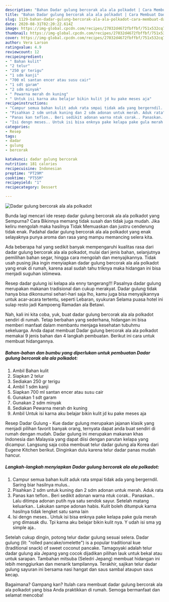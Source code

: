 ```yaml
---
description: "Bahan Dadar gulung bercorak ala ala polkadot | Cara Membuat Dadar gulung bercorak ala ala polkadot Yang Enak dan Simpel"
title: "Bahan Dadar gulung bercorak ala ala polkadot | Cara Membuat Dadar gulung bercorak ala ala polkadot Yang Enak dan Simpel"
slug: 1129-bahan-dadar-gulung-bercorak-ala-ala-polkadot-cara-membuat-dadar-gulung-bercorak-ala-ala-polkadot-yang-enak-dan-simpel
date: 2020-08-31T02:20:22.614Z
image: https://img-global.cpcdn.com/recipes/27032d4672fbffbf/751x532cq70/dadar-gulung-bercorak-ala-ala-polkadot-foto-resep-utama.jpg
thumbnail: https://img-global.cpcdn.com/recipes/27032d4672fbffbf/751x532cq70/dadar-gulung-bercorak-ala-ala-polkadot-foto-resep-utama.jpg
cover: https://img-global.cpcdn.com/recipes/27032d4672fbffbf/751x532cq70/dadar-gulung-bercorak-ala-ala-polkadot-foto-resep-utama.jpg
author: Vera Larson
ratingvalue: 4.9
reviewcount: 12
recipeingredient:
- " Bahan kulit"
- "2 telur"
- "250 gr terigu"
- "1 sdm kanji"
- "700 ml santan encer atau susu cair"
- "1 sdt garam"
- "2 sdm minyak"
- " Pewarna merah dn kuning"
- " Untuk isi karna aku belajar bikin kulit jd ku pake meses aja"
recipeinstructions:
- "Campur semua bahan kulit aduk rata smpai tidak ada yang bergerndil. Saring biar hasilnya mulus.."
- "Pisahkan 2 sdm untuk kuning dan 2 sdm adonan untuk merah. Aduk rata"
- "Panas kan teflon.. Beri sedikit adonan warna ntuk corak.. Panaskan.. Lalu ditimpa adonan putih nya satu sendok sayur. Setelah matang keluarkan.. Lakukan sampe adonan habis. Kulit boleh ditumpuk karna hasilnya tidak lengket satu sama lain"
- "Isi dengn meses.. Untuk isi bisa enknya pake kelapa pake gula merah yng dimasak dlu. Tpi karna aku belajar bikin kulit nya. Y udah isi sma yg simple aja.."
categories:
- Resep
tags:
- dadar
- gulung
- bercorak

katakunci: dadar gulung bercorak 
nutrition: 181 calories
recipecuisine: Indonesian
preptime: "PT29M"
cooktime: "PT55M"
recipeyield: "1"
recipecategory: Dessert

---
```



![Dadar gulung bercorak ala ala polkadot](https://img-global.cpcdn.com/recipes/27032d4672fbffbf/751x532cq70/dadar-gulung-bercorak-ala-ala-polkadot-foto-resep-utama.jpg)

Bunda lagi mencari ide resep dadar gulung bercorak ala ala polkadot yang Sempurna? Cara Bikinnya memang tidak susah dan tidak juga mudah. Jika keliru mengolah maka hasilnya Tidak Memuaskan dan justru cenderung tidak enak. Padahal dadar gulung bercorak ala ala polkadot yang enak selayaknya punya aroma dan rasa yang mampu memancing selera kita.

Ada beberapa hal yang sedikit banyak mempengaruhi kualitas rasa dari dadar gulung bercorak ala ala polkadot, mulai dari jenis bahan, selanjutnya pemilihan bahan segar, hingga cara mengolah dan menyajikannya. Tidak usah pusing jika ingin menyiapkan dadar gulung bercorak ala ala polkadot yang enak di rumah, karena asal sudah tahu triknya maka hidangan ini bisa menjadi suguhan istimewa.

Resep dadar gulung isi kelapa ala enny tangerang!!! Pasalnya dadar gulung merupakan makanan tradisional dan cukup merakyat. Dadar gulung tidak hanya bisa dikonsumsi sehari-hari saja lho, kamu juga bisa menyajikannya untuk acar-acara tertentu, seperti Lebaran, syukuran Selama puasa hotel ini sulap resto jadi Kampoeng Ramadan ala Betawi.


Nah, kali ini kita coba, yuk, buat dadar gulung bercorak ala ala polkadot sendiri di rumah. Tetap berbahan yang sederhana, hidangan ini bisa memberi manfaat dalam membantu menjaga kesehatan tubuhmu sekeluarga. Anda dapat membuat Dadar gulung bercorak ala ala polkadot memakai 9 jenis bahan dan 4 langkah pembuatan. Berikut ini cara untuk membuat hidangannya.

<!--inarticleads1-->

##### Bahan-bahan dan bumbu yang diperlukan untuk pembuatan Dadar gulung bercorak ala ala polkadot:

1. Ambil  Bahan kulit
1. Siapkan 2 telur
1. Sediakan 250 gr terigu
1. Ambil 1 sdm kanji
1. Siapkan 700 ml santan encer atau susu cair
1. Gunakan 1 sdt garam
1. Gunakan 2 sdm minyak
1. Sediakan  Pewarna merah dn kuning
1. Ambil  Untuk isi karna aku belajar bikin kulit jd ku pake meses aja


Resep Dadar Gulung - Kue dadar gulung merupakan jajanan klasik yang menjadi pilihan favorit banyak orang, ternyata dapat anda buat sendiri di rumah dengan mudah. Dadar gulung ini merupakan makanan khas Indonesia dan Malaysia yang dapat diisi dengan parutan kelapa yang dicampur. Langsung saja coba membuat telur dadar gulung ala Korea dari Eugene Kitchen berikut. Dinginkan dulu karena telur dadar panas mudah hancur. 

<!--inarticleads2-->

##### Langkah-langkah menyiapkan Dadar gulung bercorak ala ala polkadot:

1. Campur semua bahan kulit aduk rata smpai tidak ada yang bergerndil. Saring biar hasilnya mulus..
1. Pisahkan 2 sdm untuk kuning dan 2 sdm adonan untuk merah. Aduk rata
1. Panas kan teflon.. Beri sedikit adonan warna ntuk corak.. Panaskan.. Lalu ditimpa adonan putih nya satu sendok sayur. Setelah matang keluarkan.. Lakukan sampe adonan habis. Kulit boleh ditumpuk karna hasilnya tidak lengket satu sama lain
1. Isi dengn meses.. Untuk isi bisa enknya pake kelapa pake gula merah yng dimasak dlu. Tpi karna aku belajar bikin kulit nya. Y udah isi sma yg simple aja..


Setelah cukup dingin, potong telur dadar gulung sesuai selera. Dadar gulung (lit: &#34;rolled pancake/omelette&#34;) is a popular traditional kue (traditional snack) of sweet coconut pancake. Tamagoyaki adalah telur dadar gulung ala Jepang yang cocok dijadikan pilihan lauk untuk bekal atau untuk sarapan. Tambahan mitsuba (Seledri Jepang) membuat hidangan ini lebih menggiurkan dan menarik tampilannya. Terakhir, sajikan telur dadar gulung sayuran ini bersama nasi hangat dan saus sambal ataupun saus kecap. 

Bagaimana? Gampang kan? Itulah cara membuat dadar gulung bercorak ala ala polkadot yang bisa Anda praktikkan di rumah. Semoga bermanfaat dan selamat mencoba!
